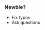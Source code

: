 ### Newbie?

<ul data-bespoke-bullet>
  <li data-bespoke-bullet>Fix typos</li>
  <li data-bespoke-bullet>Ask questions</li>
</ul>
